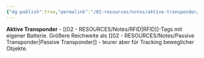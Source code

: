 ```yaml
---
{"dg-publish":true,"permalink":"/02-resources/notes/aktive-transponder/","tags":["rfid/typ","energie/batterie"],"noteIcon":"","updated":"2025-09-16T10:35:02.000+02:00"}
---
```



**Aktive Transponder** - [[02 - RESOURCES/Notes/RFID\|RFID]]-Tags mit eigener Batterie.
Größere Reichweite als [[02 - RESOURCES/Notes/Passive Transponder\|Passive Transponder]] - teurer aber für Tracking beweglicher Objekte.